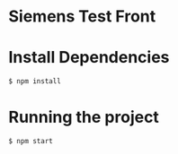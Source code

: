 # Siemens Test Front

# Install Dependencies
```bash
$ npm install
```
# Running the project
```bash
$ npm start
```

